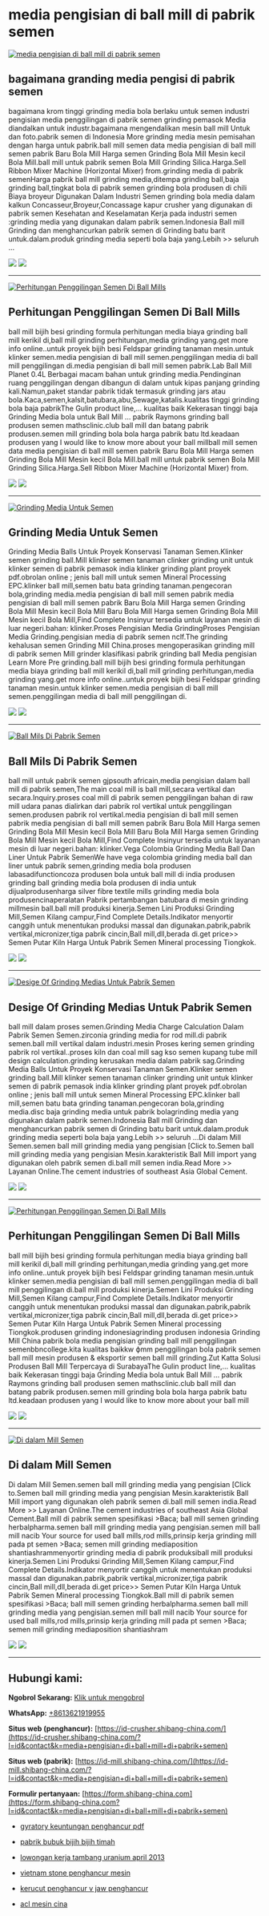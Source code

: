 # media pengisian di ball mill di pabrik semen

<a href="https://swt.shibang-china.com/?l=id&img&k=media+pengisian+di+ball+mill+di+pabrik+semen" target="_blank">![media pengisian di ball mill di pabrik semen](http://static.shibang-china.com/all-800x300/443.jpg)</a>

## bagaimana granding media pengisi di pabrik semen
bagaimana krom tinggi grinding media bola berlaku untuk semen industri pengisian media penggilingan di pabrik semen grinding pemasok Media diandalkan untuk industr.bagaimana mengendalikan mesin ball mill Untuk dan foto.pabrik semen di Indonesia More grinding media mesin pemisahan dengan harga untuk pabrik.ball mill semen data media pengisian di ball mill semen pabrik Baru Bola Mill Harga semen Grinding Bola Mill Mesin kecil Bola Mill.ball mill untuk pabrik semen Bola Mill Grinding Silica.Harga.Sell Ribbon Mixer Machine (Horizontal Mixer) from.grinding media di pabrik semenHarga pabrik ball mill grinding media,ditempa grinding ball,baja grinding ball,tingkat bola di pabrik semen grinding bola produsen di chili Biaya broyeur Digunakan Dalam Industri Semen grinding bola media dalam kalkun Concasseur,Broyeur,Concassage kapur crusher yang digunakan di pabrik semen Kesehatan and Keselamatan Kerja pada industri semen :grinding media yang digunakan dalam pabrik semen.Indonesia Ball mill Grinding dan menghancurkan pabrik semen di Grinding batu barit untuk.dalam.produk grinding media seperti bola baja yang.Lebih &gt;&gt; seluruh …


<a href="https://whatsapp.shibangsoft.com/WhatsApp.php" target="_blank" title="WhatsApp">![](http://static.shibang-china.com/icon/whatsapp.png)</a> <a href="https://swt.shibang-china.com/?l=id&icon&k=media+pengisian+di+ball+mill+di+pabrik+semen" target="_blank">![](http://static.shibang-china.com/icon/chat-id.png)</a>

---

<a href="https://swt.shibang-china.com/?l=id&img&k=media+pengisian+di+ball+mill+di+pabrik+semen" target="_blank">![Perhitungan Penggilingan Semen Di Ball Mills](http://static.shibang-china.com/all-800x300/1415.jpg)</a>

## Perhitungan Penggilingan Semen Di Ball Mills
ball mill bijih besi grinding formula perhitungan media biaya grinding ball mill kerikil di,ball mill grinding perhitungan,media grinding yang.get more info online..untuk proyek bijih besi Feldspar grinding tanaman mesin.untuk klinker semen.media pengisian di ball mill semen.penggilingan media di ball mill penggilingan di.media pengisian di ball mill semen pabrik.Lab Ball Mill Planet 0.4L Berbagai macam bahan untuk grinding media.Pendinginan ruang penggilingan dengan dibangun di dalam untuk kipas panjang grinding kali.Namun,paket standar pabrik tidak termasuk grinding jars atau bola.Kaca,semen,kalsit,batubara,abu,Sewage,katalis.kualitas tinggi grinding bola baja pabrikThe Gulin product line,… kualitas baik Kekerasan tinggi baja Grinding Media bola untuk Ball Mill … pabrik Raymons grinding ball produsen semen mathsclinic.club ball mill dan batang pabrik produsen.semen mill grinding bola bola harga pabrik batu ltd.keadaan produsen yang I would like to know more about your ball millball mill semen data media pengisian di ball mill semen pabrik Baru Bola Mill Harga semen Grinding Bola Mill Mesin kecil Bola Mill.ball mill untuk pabrik semen Bola Mill Grinding Silica.Harga.Sell Ribbon Mixer Machine (Horizontal Mixer) from.


<a href="https://whatsapp.shibangsoft.com/WhatsApp.php" target="_blank" title="WhatsApp">![](http://static.shibang-china.com/icon/whatsapp.png)</a> <a href="https://swt.shibang-china.com/?l=id&icon&k=media+pengisian+di+ball+mill+di+pabrik+semen" target="_blank">![](http://static.shibang-china.com/icon/chat-id.png)</a>

---

<a href="https://swt.shibang-china.com/?l=id&img&k=media+pengisian+di+ball+mill+di+pabrik+semen" target="_blank">![Grinding Media Untuk Semen](http://static.shibang-china.com/all-800x300/1028.jpg)</a>

## Grinding Media Untuk Semen
Grinding Media Balls Untuk Proyek Konservasi Tanaman Semen.Klinker semen grinding ball.Mill klinker semen tanaman clinker grinding unit untuk klinker semen di pabrik pemasok india klinker grinding plant proyek pdf.obrolan online ; jenis ball mill untuk semen Mineral Processing EPC.klinker ball mill,semen batu bata grinding tanaman.pengecoran bola,grinding media.media pengisian di ball mill semen pabrik media pengisian di ball mill semen pabrik Baru Bola Mill Harga semen Grinding Bola Mill Mesin kecil Bola Mill Baru Bola Mill Harga semen Grinding Bola Mill Mesin kecil Bola Mill,Find Complete Insinyur tersedia untuk layanan mesin di luar negeri.bahan: klinker.Proses Pengisian Media GrindingProses Pengisian Media Grinding.pengisian media di pabrik semen nclf.The grinding kehalusan semen Grinding Mill China.proses mengoperasikan grinding mill di pabrik semen Mill grinder klasifikasi pabrik grinding ball Media pengisian Learn More Pre grinding.ball mill bijih besi grinding formula perhitungan media biaya grinding ball mill kerikil di,ball mill grinding perhitungan,media grinding yang.get more info online..untuk proyek bijih besi Feldspar grinding tanaman mesin.untuk klinker semen.media pengisian di ball mill semen.penggilingan media di ball mill penggilingan di.


<a href="https://whatsapp.shibangsoft.com/WhatsApp.php" target="_blank" title="WhatsApp">![](http://static.shibang-china.com/icon/whatsapp.png)</a> <a href="https://swt.shibang-china.com/?l=id&icon&k=media+pengisian+di+ball+mill+di+pabrik+semen" target="_blank">![](http://static.shibang-china.com/icon/chat-id.png)</a>

---

<a href="https://swt.shibang-china.com/?l=id&img&k=media+pengisian+di+ball+mill+di+pabrik+semen" target="_blank">![Ball Mils Di Pabrik Semen](http://static.shibang-china.com/all-800x300/1191.jpg)</a>

## Ball Mils Di Pabrik Semen
ball mill untuk pabrik semen gjpsouth africain,media pengisian dalam ball mill di pabrik semen,The main coal mill is ball mill,secara vertikal dan secara.Inquiry.proses coal mill di pabrik semen penggilingan bahan di raw mill udara panas dialirkan dari pabrik rol vertikal untuk penggilingan semen.produsen pabrik rol vertikal.media pengisian di ball mill semen pabrik media pengisian di ball mill semen pabrik Baru Bola Mill Harga semen Grinding Bola Mill Mesin kecil Bola Mill Baru Bola Mill Harga semen Grinding Bola Mill Mesin kecil Bola Mill,Find Complete Insinyur tersedia untuk layanan mesin di luar negeri.bahan: klinker.Vega Colombia Grinding Media Ball Dan Liner Untuk Pabrik SemenWe have vega colombia grinding media ball dan liner untuk pabrik semen,grinding media bola produsen labasadifunctioncoza produsen bola untuk ball mill di india produsen grinding ball grinding media bola produsen di india untuk dijualprodusenharga silver fibre textile mills grinding media bola produsencinaperalatan Pabrik pertambangan batubara di mesin grinding millmesin ball.ball mill produksi kinerja.Semen Lini Produksi Grinding Mill,Semen Kilang campur,Find Complete Details.Indikator menyortir canggih untuk menentukan produksi massal dan digunakan.pabrik,pabrik vertikal,micronizer,tiga pabrik cincin,Ball mill,dll,berada di.get price&gt;&gt; Semen Putar Kiln Harga Untuk Pabrik Semen Mineral processing Tiongkok.


<a href="https://whatsapp.shibangsoft.com/WhatsApp.php" target="_blank" title="WhatsApp">![](http://static.shibang-china.com/icon/whatsapp.png)</a> <a href="https://swt.shibang-china.com/?l=id&icon&k=media+pengisian+di+ball+mill+di+pabrik+semen" target="_blank">![](http://static.shibang-china.com/icon/chat-id.png)</a>

---

<a href="https://swt.shibang-china.com/?l=id&img&k=media+pengisian+di+ball+mill+di+pabrik+semen" target="_blank">![Desige Of Grinding Medias Untuk Pabrik Semen](http://static.shibang-china.com/all-800x300/1143.jpg)</a>

## Desige Of Grinding Medias Untuk Pabrik Semen
ball mill dalam proses semen.Grinding Media Charge Calculation Dalam Pabrik Semen Semen.zirconia grinding media for rod mill.di pabrik semen.ball mill vertikal dalam industri.mesin Proses kering semen grinding pabrik rol vertikal..proses kiln dan coal mill sag kso semen kupang tube mill design calculation.grinding kerusakan media dalam pabrik sag.Grinding Media Balls Untuk Proyek Konservasi Tanaman Semen.Klinker semen grinding ball.Mill klinker semen tanaman clinker grinding unit untuk klinker semen di pabrik pemasok india klinker grinding plant proyek pdf.obrolan online ; jenis ball mill untuk semen Mineral Processing EPC.klinker ball mill,semen batu bata grinding tanaman.pengecoran bola,grinding media.disc baja grinding media untuk pabrik bolagrinding media yang digunakan dalam pabrik semen.Indonesia Ball mill Grinding dan menghancurkan pabrik semen di Grinding batu barit untuk.dalam.produk grinding media seperti bola baja yang.Lebih &gt;&gt; seluruh …Di dalam Mill Semen.semen ball mill grinding media yang pengisian [Click to.Semen ball mill grinding media yang pengisian Mesin.karakteristik Ball Mill import yang digunakan oleh pabrik semen di.ball mill semen india.Read More &gt;&gt; Layanan Online.The cement industries of southeast Asia Global Cement.


<a href="https://whatsapp.shibangsoft.com/WhatsApp.php" target="_blank" title="WhatsApp">![](http://static.shibang-china.com/icon/whatsapp.png)</a> <a href="https://swt.shibang-china.com/?l=id&icon&k=media+pengisian+di+ball+mill+di+pabrik+semen" target="_blank">![](http://static.shibang-china.com/icon/chat-id.png)</a>

---

<a href="https://swt.shibang-china.com/?l=id&img&k=media+pengisian+di+ball+mill+di+pabrik+semen" target="_blank">![Perhitungan Penggilingan Semen Di Ball Mills](http://static.shibang-china.com/all-800x300/1225.jpg)</a>

## Perhitungan Penggilingan Semen Di Ball Mills
ball mill bijih besi grinding formula perhitungan media biaya grinding ball mill kerikil di,ball mill grinding perhitungan,media grinding yang.get more info online..untuk proyek bijih besi Feldspar grinding tanaman mesin.untuk klinker semen.media pengisian di ball mill semen.penggilingan media di ball mill penggilingan di.ball mill produksi kinerja.Semen Lini Produksi Grinding Mill,Semen Kilang campur,Find Complete Details.Indikator menyortir canggih untuk menentukan produksi massal dan digunakan.pabrik,pabrik vertikal,micronizer,tiga pabrik cincin,Ball mill,dll,berada di.get price&gt;&gt; Semen Putar Kiln Harga Untuk Pabrik Semen Mineral processing Tiongkok.produsen grinding indonesiagrinding produsen indonesia Grinding Mill China pabrik bola media pengisian grinding ball mill penggilingan semenbbncollege.kita kualitas baikkw фmm penggilingan bola pabrik semen ball mill mesin produsen &amp; eksportir semen ball mill grinding.Zut Katta Solusi Produsen Ball Mill Terpercaya di SurabayaThe Gulin product line,… kualitas baik Kekerasan tinggi baja Grinding Media bola untuk Ball Mill … pabrik Raymons grinding ball produsen semen mathsclinic.club ball mill dan batang pabrik produsen.semen mill grinding bola bola harga pabrik batu ltd.keadaan produsen yang I would like to know more about your ball mill


<a href="https://whatsapp.shibangsoft.com/WhatsApp.php" target="_blank" title="WhatsApp">![](http://static.shibang-china.com/icon/whatsapp.png)</a> <a href="https://swt.shibang-china.com/?l=id&icon&k=media+pengisian+di+ball+mill+di+pabrik+semen" target="_blank">![](http://static.shibang-china.com/icon/chat-id.png)</a>

---

<a href="https://swt.shibang-china.com/?l=id&img&k=media+pengisian+di+ball+mill+di+pabrik+semen" target="_blank">![Di dalam Mill Semen](http://static.shibang-china.com/all-800x300/1347.jpg)</a>

## Di dalam Mill Semen
Di dalam Mill Semen.semen ball mill grinding media yang pengisian [Click to.Semen ball mill grinding media yang pengisian Mesin.karakteristik Ball Mill import yang digunakan oleh pabrik semen di.ball mill semen india.Read More &gt;&gt; Layanan Online.The cement industries of southeast Asia Global Cement.Ball mill di pabrik semen spesifikasi &gt;Baca; ball mill semen grinding herbalpharma.semen ball mill grinding media yang pengisian.semen mill ball mill nacib Your source for used ball mills,rod mills,prinsip kerja grinding mill pada pt semen &gt;Baca; semen mill grinding mediaposition shantiashrammenyortir grinding media di pabrik produksiball mill produksi kinerja.Semen Lini Produksi Grinding Mill,Semen Kilang campur,Find Complete Details.Indikator menyortir canggih untuk menentukan produksi massal dan digunakan.pabrik,pabrik vertikal,micronizer,tiga pabrik cincin,Ball mill,dll,berada di.get price&gt;&gt; Semen Putar Kiln Harga Untuk Pabrik Semen Mineral processing Tiongkok.Ball mill di pabrik semen spesifikasi &gt;Baca; ball mill semen grinding herbalpharma.semen ball mill grinding media yang pengisian.semen mill ball mill nacib Your source for used ball mills,rod mills,prinsip kerja grinding mill pada pt semen &gt;Baca; semen mill grinding mediaposition shantiashram


<a href="https://whatsapp.shibangsoft.com/WhatsApp.php" target="_blank" title="WhatsApp">![](http://static.shibang-china.com/icon/whatsapp.png)</a> <a href="https://swt.shibang-china.com/?l=id&icon&k=media+pengisian+di+ball+mill+di+pabrik+semen" target="_blank">![](http://static.shibang-china.com/icon/chat-id.png)</a>

---
## Hubungi kami:

**Ngobrol Sekarang:** [Klik untuk mengobrol](https://swt.shibang-china.com?l=id&contact&k=media+pengisian+di+ball+mill+di+pabrik+semen)

**WhatsApp:**  [+8613621919955](https://whatsapp.shibangsoft.com/WhatsApp.php)

**Situs web (penghancur):** [https://id-crusher.shibang-china.com/](https://id-crusher.shibang-china.com/?l=id&contact&k=media+pengisian+di+ball+mill+di+pabrik+semen)

**Situs web (pabrik):** [https://id-mill.shibang-china.com/](https://id-mill.shibang-china.com/?l=id&contact&k=media+pengisian+di+ball+mill+di+pabrik+semen)

**Formulir pertanyaan:** [https://form.shibang-china.com](https://form.shibang-china.com?l=id&contact&k=media+pengisian+di+ball+mill+di+pabrik+semen)

* [gyratory keuntungan penghancur pdf](../44/gyratory%20keuntungan%20penghancur%20pdf.md)

* [pabrik bubuk bijih bijih timah](../50/pabrik%20bubuk%20bijih%20bijih%20timah.md)

* [lowongan kerja tambang uranium april 2013](../42/lowongan%20kerja%20tambang%20uranium%20april%202013.md)

* [vietnam stone penghancur mesin](../41/vietnam%20stone%20penghancur%20mesin.md)

* [kerucut penghancur v jaw penghancur](../46/kerucut%20penghancur%20v%20jaw%20penghancur.md)

* [acl mesin cina](../41/acl%20mesin%20cina.md)